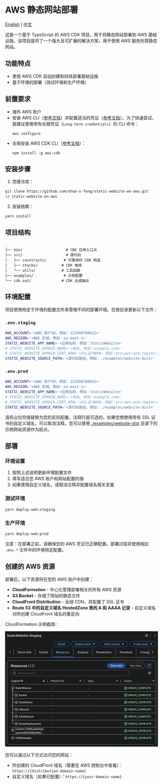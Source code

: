 # AWS 静态网站部署

[English](README.md) | [中文](README.zh.md)

这是一个基于 TypeScript 的 AWS CDK 项目，用于将静态网站部署到 AWS 基础设施。该项目提供了一个强大且可扩展的解决方案，用于使用 AWS 服务托管静态网站。

## 功能特点

- 使用 AWS CDK 自动创建和持续部署基础设施
- 基于环境的部署（测试环境和生产环境）

## 前置要求

- 海外 AWS 账户
- 安装 AWS CLI（[参考文档](https://docs.aws.amazon.com/zh_cn/cli/latest/userguide/getting-started-install.html#getting-started-install-instructions)）并配置适当的凭证（[参考文档](https://docs.aws.amazon.com/zh_cn/cli/latest/userguide/getting-started-quickstart.html#getting-started-quickstart-new)）。为了快速尝试，我建议使用带有长期凭证（`Long-term credentials`）的 CLI 命令：
  ```
  aws configure
  ```
- 全局安装 AWS CDK CLI（[参考文档](https://docs.aws.amazon.com/zh_cn/cdk/v2/guide/getting-started.html#getting-started-install)）：
  ```
  npm install -g aws-cdk
  ```

## 安装步骤

1. 克隆仓库：

```bash
git clone https://github.com/shuo-s-feng/static-website-on-aws.git
cd static-website-on-aws
```

2. 安装依赖：

```bash
yarn install
```

## 项目结构

```
.
├── bin/                    # CDK 应用入口点
├── src/                    # 源代码
│   ├── constructs/        # 可重用的 CDK 构造
│   ├── stacks/           # CDK 堆栈
│   └── utils/            # 工具函数
├── examples/              # 示例配置
└── cdk.out/              # CDK 合成输出
```

## 环境配置

项目使用特定于环境的配置文件来管理不同的部署环境。在根目录更新以下文件：

### `.env.staging`

```bash
AWS_ACCOUNT='<AWS_账户ID，例如：123456789012>'
AWS_REGION='<AWS 区域，例如：us-east-1>'
STATIC_WEBSITE_APP_NAME='<应用名称，例如：StaticWebsite>'
# STATIC_WEBSITE_DOMAIN_NAME='<域名，例如：example.com>'
# STATIC_WEBSITE_DOMAIN_CERT_ARN='<SSL证书ARN，例如：arn:aws:acm:region:account:certificate/xxxx-xxxx-xxxx-xxxx>'
STATIC_WEBSITE_SOURCE_PATH='<源代码路径，例如：./examples/website-dist>'
```

### `.env.prod`

```bash
AWS_ACCOUNT='<AWS 账户ID，例如：123456789012>'
AWS_REGION='<AWS 区域，例如：us-east-1>'
STATIC_WEBSITE_APP_NAME='<应用名称，例如：StaticWebsite>'
# STATIC_WEBSITE_DOMAIN_NAME='<域名，例如：example.com>'
# STATIC_WEBSITE_DOMAIN_CERT_ARN='<SSL证书ARN，例如：arn:aws:acm:region:account:certificate/xxxx-xxxx-xxxx-xxxx>'
STATIC_WEBSITE_SOURCE_PATH='<源代码路径，例如：./examples/website-dist>'
```

请将占位符值替换为您的实际配置。注释行是可选的，如果您想使用带有 SSL 证书的自定义域名，可以取消注释。您可以使用 [./examples/website-dist](./examples/website-dist) 目录下的示例网站资源作为起点。

## 部署

### 环境设置

1. 按照上述说明更新环境配置文件
2. 填写适合您 AWS 账户和网站配置的值
3. 如果使用自定义域名，请取消注释并配置域名相关变量

### 测试环境

```bash
yarn deploy-web:staging
```

### 生产环境

```bash
yarn deploy-web:prod
```

注意：在部署之前，请确保您的 AWS 凭证已正确配置。部署过程将使用相应 `.env.*` 文件中的环境特定配置。

## 创建的 AWS 资源

部署后，以下资源将在您的 AWS 账户中创建：

- **CloudFormation** - 中心化管理部署相关的所有 AWS 资源
- **S3 Bucket** - 存储了网站的静态文件
- **CloudFront Distribution** - 全球 CDN，并配置了 SSL 证书
- **Route 53 中的自定义域名 HostedZone 里的 A 和 AAAA 记录** - 自定义域名对所创建 CloudFront 域名的重定向

CloudFormation 示例截图：

![CloudFormation Stack Screenshot](./examples/cloud-formation-screenshot.png)

您可以通过以下方式访问您的网站：

- 所创建的 CloudFront 域名（需要在 AWS 控制台中查看）：`https://{distribution-domain-name}`
- 自定义域名（如果已配置）：`https://{your-domain-name}`
